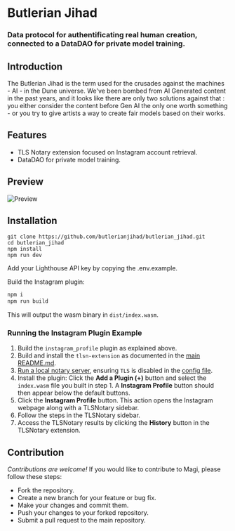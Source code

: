# Butlerian Jihad

### Data protocol for authentificating real human creation, connected to a DataDAO for private model training.

## Introduction

The Butlerian Jihad is the term used for the crusades against the machines - AI - in the Dune universe. We've been bombed from AI Generated content in the past years, and it looks like there are only two solutions against that : you either consider the content before Gen AI the only one worth something - or you try to give artists a way to create fair models based on their works.

## Features

- TLS Notary extension focused on Instagram account retrieval.
- DataDAO for private model training.

## Preview

![Preview](https://imgur.com/a/MDdo69t)

## Installation

```
git clone https://github.com/butlerianjihad/butlerian_jihad.git
cd butlerian_jihad
npm install
npm run dev
```

Add your Lighthouse API key by copying the .env.example.

Build the Instagram plugin:

```sh
npm i
npm run build
```

This will output the wasm binary in `dist/index.wasm`.

### Running the Instagram Plugin Example

1. Build the `instagram_profile` plugin as explained above.
2. Build and install the `tlsn-extension` as documented in the [main README.md](../README.md).
3. [Run a local notary server](https://github.com/tlsnotary/tlsn/blob/main/notary-server/README.md), ensuring `TLS` is disabled in the [config file](https://github.com/tlsnotary/tlsn/blob/main/notary-server/config/config.yaml#L18).
4. Install the plugin: Click the **Add a Plugin (+)** button and select the `index.wasm` file you built in step 1. A **Instagram Profile** button should then appear below the default buttons.
5. Click the **Instagram Profile** button. This action opens the Instagram webpage along with a TLSNotary sidebar.
6. Follow the steps in the TLSNotary sidebar.
7. Access the TLSNotary results by clicking the **History** button in the TLSNotary extension.

## Contribution

_Contributions are welcome!_
If you would like to contribute to Magi, please follow these steps:

- Fork the repository.
- Create a new branch for your feature or bug fix.
- Make your changes and commit them.
- Push your changes to your forked repository.
- Submit a pull request to the main repository.